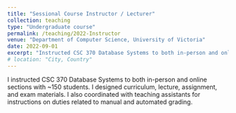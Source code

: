 ```yaml
---
title: "Sessional Course Instructor / Lecturer"
collection: teaching
type: "Undergraduate course"
permalink: /teaching/2022-Instructor
venue: "Department of Computer Science, University of Victoria"
date: 2022-09-01
excerpt: "Instructed CSC 370 Database Systems to both in-person and online sections with ~150 students."
# location: "City, Country"
---
```


I instructed CSC 370 Database Systems to both in-person and online sections with ~150 students. I designed curriculum, lecture, assignment, and exam materials. I also coordinated with teaching assistants for instructions on duties related to manual and automated grading. 
